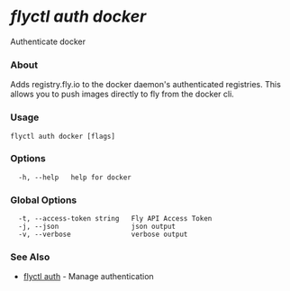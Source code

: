 # _flyctl auth docker_

Authenticate docker

### About

Adds registry.fly.io to the docker daemon's authenticated 
registries. This allows you to push images directly to fly from 
the docker cli.

### Usage
```
flyctl auth docker [flags]
```

### Options

```
  -h, --help   help for docker
```

### Global Options

```
  -t, --access-token string   Fly API Access Token
  -j, --json                  json output
  -v, --verbose               verbose output
```

### See Also

* [flyctl auth](/docs/flyctl/auth/)	 - Manage authentication

